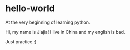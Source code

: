 # hello-world
At the very beginning of learning python.

Hi, my name is Jiajia!
I live in China and my english is bad. 

Just practice.:)
